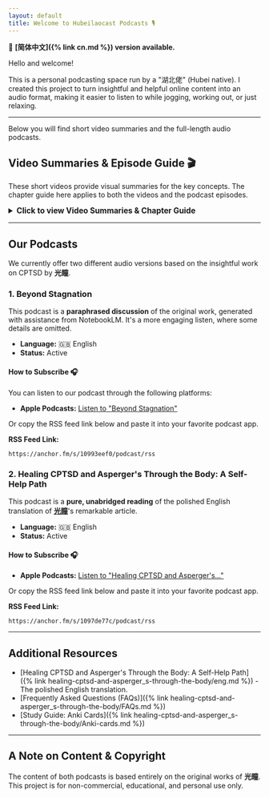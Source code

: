 ```yaml
---
layout: default
title: Welcome to Hubeilaocast Podcasts 🎙️
---
```


📖 **[简体中文]({% link cn.md %}) version available.**  

Hello and welcome!

This is a personal podcasting space run by a "湖北佬" (Hubei native). I created this project to turn insightful and helpful online content into an audio format, making it easier to listen to while jogging, working out, or just relaxing.

---

Below you will find short video summaries and the full-length audio podcasts.

## Video Summaries & Episode Guide 🎬

These short videos provide visual summaries for the key concepts. The chapter guide here applies to both the videos and the podcast episodes.

<details>
  <summary style="cursor: pointer; font-size: 1.1em;">
    <strong>Click to view Video Summaries & Chapter Guide</strong>
  </summary>
  <div style="padding-left: 20px; border-left: 2px solid #eee; margin-top: 10px;">

    <details style="margin-bottom: 10px;">
      <summary style="cursor: pointer;"><strong>Preface: Self-Help for CPTSD & AS</strong></summary>
      <div style="padding: 10px 0 5px 0; font-style: italic; color: #333;">Corresponds to article section: Preface</div>
      <div style="padding:56.25% 0 0 0;position:relative;"><iframe src="https://www.youtube.com/embed/p1j5KGN29Ss" frameborder="0" allow="autoplay; fullscreen; picture-in-picture; clipboard-write; encrypted-media; web-share" referrerpolicy="strict-origin-when-cross-origin" style="position:absolute;top:0;left:0;width:100%;height:100%;" title="Preface - Self-Help_for_CPTSD_&amp;_AS"></iframe></div>
    </details>

    <details style="margin-bottom: 10px;">
      <summary style="cursor: pointer;"><strong>Ch. 01: The Foundation - Understanding the Self and Trauma</strong></summary>
      <div style="padding: 10px 0 5px 0; font-style: italic; color: #333;">Corresponds to article section: Chapter 1</div>
      <div style="padding:56.25% 0 0 0;position:relative;"><iframe src="https://www.youtube.com/embed/Dp8Gw8Qu7cg" frameborder="0" allow="autoplay; fullscreen; picture-in-picture; clipboard-write; encrypted-media; web-share" referrerpolicy="strict-origin-when-cross-origin" style="position:absolute;top:0;left:0;width:100%;height:100%;" title="Ch. 01 - The_Integrated_Self"></iframe></div>
    </details>

    <details style="margin-bottom: 10px;">
      <summary style="cursor: pointer;"><strong>Ch. 02: Conceptual Analysis (4 Parts)</strong></summary>
      <div style="padding-left: 20px; border-left: 2px solid #eee; margin-top: 10px;">
        <p><strong>Part 1: A New Lens for Trauma</strong><br><em style="font-size: 0.9em; color: #555;">Corresponds to article sections: 2.1–2.3</em></p>
        <div style="padding:56.25% 0 0 0;position:relative;"><iframe src="https://www.youtube.com/embed/Y-ncZkF3G9c" frameborder="0" allow="autoplay; fullscreen; picture-in-picture; clipboard-write; encrypted-media; web-share" referrerpolicy="strict-origin-when-cross-origin" style="position:absolute;top:0;left:0;width:100%;height:100%;" title="Ch. 02_1 - A_New_Lens_for_Trauma"></iframe></div>
        <br>
        <p><strong>Part 2: A Somatic Framework</strong><br><em style="font-size: 0.9em; color: #555;">Corresponds to article sections: 2.4–2.6</em></p>
        <div style="padding:56.25% 0 0 0;position:relative;"><iframe src="https://www.youtube.com/embed/mE-tqKzIUSw" frameborder="0" allow="autoplay; fullscreen; picture-in-picture; clipboard-write; encrypted-media; web-share" referrerpolicy="strict-origin-when-cross-origin" style="position:absolute;top:0;left:0;width:100%;height:100%;" title="Ch. 02_2 - Trauma__A_Somatic_Framework"></iframe></div>
        <br>
        <p><strong>Part 3: A Psychodynamic Toolkit</strong><br><em style="font-size: 0.9em; color: #555;">Corresponds to article sections: 2.7–2.9</em></p>
        <div style="padding:56.25% 0 0 0;position:relative;"><iframe src="https://www.youtube.com/embed/gZwPDxr86sE" frameborder="0" allow="autoplay; fullscreen; picture-in-picture; clipboard-write; encrypted-media; web-share" referrerpolicy="strict-origin-when-cross-origin" style="position:absolute;top:0;left:0;width:100%;height:100%;" title="Ch. 02_3 - A_Psychodynamic_Toolkit"></iframe></div>
        <br>
        <p><strong>Part 4: Somatic Lens on Trauma</strong><br><em style="font-size: 0.9em; color: #555;">Corresponds to article sections: 2.10–2.14</em></p>
        <div style="padding:56.25% 0 0 0;position:relative;"><iframe src="https://www.youtube.com/embed/jnZ-lh7WMcs" frameborder="0" allow="autoplay; fullscreen; picture-in-picture; clipboard-write; encrypted-media; web-share" referrerpolicy="strict-origin-when-cross-origin" style="position:absolute;top:0;left:0;width:100%;height:100%;" title="Ch. 02_4 - Somatic_Lens_on_Trauma"></iframe></div>
      </div>
    </details>

    <details style="margin-bottom: 10px;">
      <summary style="cursor: pointer;"><strong>Ch. 03: Pathology (3 Parts)</strong></summary>
      <div style="padding-left: 20px; border-left: 2px solid #eee; margin-top: 10px;">
        <p><strong>Part 1: The Orienting Response</strong><br><em style="font-size: 0.9em; color: #555;">Corresponds to article sections: 3.1–3.5</em></p>
        <div style="padding:56.25% 0 0 0;position:relative;"><iframe src="https://www.youtube.com/embed/MU7zUoR0IfU" frameborder="0" allow="autoplay; fullscreen; picture-in-picture; clipboard-write; encrypted-media; web-share" referrerpolicy="strict-origin-when-cross-origin" style="position:absolute;top:0;left:0;width:100%;height:100%;" title="Ch. 03_1 - The_Orienting_Response"></iframe></div>
        <br>
        <p><strong>Part 2: Trauma - A Deeper Framework</strong><br><em style="font-size: 0.9em; color: #555;">Corresponds to article sections: 3.6–3.9</em></p>
        <div style="padding:56.25% 0 0 0;position:relative;"><iframe src="https://www.youtube.com/embed/IQhMtgU_1QY" frameborder="0" allow="autoplay; fullscreen; picture-in-picture; clipboard-write; encrypted-media; web-share" referrerpolicy="strict-origin-when-cross-origin" style="position:absolute;top:0;left:0;width:100%;height:100%;" title="Ch. 03_2 - Trauma__A_Deeper_Framework"></iframe></div>
        <br>
        <p><strong>Part 3: The Unseen Trauma</strong><br><em style="font-size: 0.9em; color: #555;">Corresponds to article sections: 3.10–3.12</em></p>
        <div style="padding:56.25% 0 0 0;position:relative;"><iframe src="https://www.youtube.com/embed/8Vw278qqZ1o" frameborder="0" allow="autoplay; fullscreen; picture-in-picture; clipboard-write; encrypted-media; web-share" referrerpolicy="strict-origin-when-cross-origin" style="position:absolute;top:0;left:0;width:100%;height:100%;" title="Ch. 03_3 - The_Unseen_Trauma"></iframe></div>
      </div>
    </details>

    <details style="margin-bottom: 10px;">
      <summary style="cursor: pointer;"><strong>Ch. 04: Basic Tools for Self-Help (2 Parts)</strong></summary>
      <div style="padding-left: 20px; border-left: 2px solid #eee; margin-top: 10px;">
        <p><strong>Part 1: Somatic Tools for CPTSD</strong><br><em style="font-size: 0.9em; color: #555;">Corresponds to article sections: 4.1–4.5</em></p>
        <div style="padding:56.25% 0 0 0;position:relative;"><iframe src="https://www.youtube.com/embed/wdnHSl9micI" frameborder="0" allow="autoplay; fullscreen; picture-in-picture; clipboard-write; encrypted-media; web-share" referrerpolicy="strict-origin-when-cross-origin" style="position:absolute;top:0;left:0;width:100%;height:100%;" title="Ch. 04_1 - Somatic_Tools_for_CPTSD"></iframe></div>
        <br>
        <p><strong>Part 2: Holistic Trauma Resolution</strong><br><em style="font-size: 0.9em; color: #555;">Corresponds to article sections: 4.6–4.13</em></p>
        <div style="padding:56.25% 0 0 0;position:relative;"><iframe src="https://www.youtube.com/embed/PoByVNj3xNg" frameborder="0" allow="autoplay; fullscreen; picture-in-picture; clipboard-write; encrypted-media; web-share" referrerpolicy="strict-origin-when-cross-origin" style="position:absolute;top:0;left:0;width:100%;height:100%;" title="Ch. 04_2 - Holistic_Trauma_Resolution"></iframe></div>
      </div>
    </details>

    <details style="margin-bottom: 10px;">
      <summary style="cursor: pointer;"><strong>Ch. 05: Self-Conceptualization (3 Parts)</strong></summary>
      <div style="padding-left: 20px; border-left: 2px solid #eee; margin-top: 10px;">
        <p><strong>Part 1: Graduating from CPTSD</strong><br><em style="font-size: 0.9em; color: #555;">Corresponds to article sections: 5.1–5.2</em></p>
        <div style="padding:56.25% 0 0 0;position:relative;"><iframe src="https://www.youtube.com/embed/sz-rHfmtuek" frameborder="0" allow="autoplay; fullscreen; picture-in-picture; clipboard-write; encrypted-media; web-share" referrerpolicy="strict-origin-when-cross-origin" style="position:absolute;top:0;left:0;width:100%;height:100%;" title="Ch. 05_1 - Graduating_from_CPTSD"></iframe></div>
        <br>
        <p><strong>Part 2: Stories of the Lost Wanderer</strong><br><em style="font-size: 0.9em; color: #555;">Corresponds to article section: 5.3</em></p>
        <div style="padding:56.25% 0 0 0;position:relative;"><iframe src="https://www.youtube.com/embed/LiiJY9LiM14" frameborder="0" allow="autoplay; fullscreen; picture-in-picture; clipboard-write; encrypted-media; web-share" referrerpolicy="strict-origin-when-cross-origin" style="position:absolute;top:0;left:0;width:100%;height:100%;" title="Ch. 05_2 - Stories_of_the_Lost_Wanderer"></iframe></div>
        <br>
        <p><strong>Part 3: Awakening Moments</strong><br><em style="font-size: 0.9em; color: #555;">Corresponds to article section: 5.4</em></p>
        <div style="padding:56.25% 0 0 0;position:relative;"><iframe src="https://www.youtube.com/embed/Ez0WfnGnMKQ" frameborder="0" allow="autoplay; fullscreen; picture-in-picture; clipboard-write; encrypted-media; web-share" referrerpolicy="strict-origin-when-cross-origin" style="position:absolute;top:0;left:0;width:100%;height:100%;" title="Ch. 05_3 - Awakening_Moments"></iframe></div>
      </div>
    </details>

  </div>
</details>

---

## Our Podcasts

We currently offer two different audio versions based on the insightful work on CPTSD by **光瞳**.

### 1. Beyond Stagnation

This podcast is a **paraphrased discussion** of the original work, generated with assistance from NotebookLM. It's a more engaging listen, where some details are omitted.

* **Language:** 🇬🇧 English
* **Status:** Active

#### **How to Subscribe 🎧**

You can listen to our podcast through the following platforms:

* **Apple Podcasts:** [Listen to "Beyond Stagnation"](https://podcasts.apple.com/us/podcast/beyond-stagnation/id1841136686)

Or copy the RSS feed link below and paste it into your favorite podcast app.

**RSS Feed Link:**
```
https://anchor.fm/s/10993eef0/podcast/rss
```

### 2. Healing CPTSD and Asperger's Through the Body: A Self-Help Path

This podcast is a **pure, unabridged reading** of the polished English translation of **[光瞳](https://www.zhihu.com/people/alexcma)**'s remarkable article.

* **Language:** 🇬🇧 English
* **Status:** Active

#### **How to Subscribe 🎧**

* **Apple Podcasts:** [Listen to "Healing CPTSD and Asperger's..."](https://podcasts.apple.com/us/podcast/healing-cptsd-and-aspergers-through-the-body-a-self-help-path/id1840649193)

Or copy the RSS feed link below and paste it into your favorite podcast app.

**RSS Feed Link:**
```
https://anchor.fm/s/1097de77c/podcast/rss
```

---

## Additional Resources

* [Healing CPTSD and Asperger's Through the Body: A Self-Help Path]({% link healing-cptsd-and-asperger_s-through-the-body/eng.md %}) - The polished English translation.
* [Frequently Asked Questions (FAQs)]({% link healing-cptsd-and-asperger_s-through-the-body/FAQs.md %})
* [Study Guide: Anki Cards]({% link healing-cptsd-and-asperger_s-through-the-body/Anki-cards.md %})

---

## A Note on Content & Copyright

The content of both podcasts is based entirely on the original works of **光瞳**. This project is for non-commercial, educational, and personal use only.